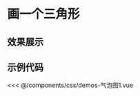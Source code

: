# 画一个三角形

## 效果展示


<CssDemo />
<script setup>
import CssDemo from '../../../components/css/demos-气泡图1.vue'
</script>


## 示例代码

<<< @/components/css/demos-气泡图1.vue

